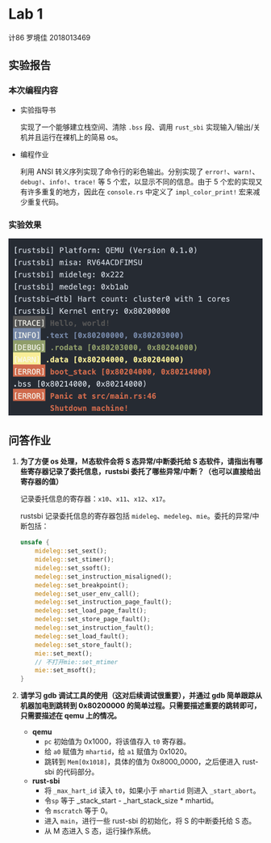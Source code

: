 # Lab 1

计86 罗境佳 2018013469



## 实验报告

### 本次编程内容

-   实验指导书

    实现了一个能够建立栈空间、清除 `.bss` 段、调用 `rust_sbi` 实现输入/输出/关机并且运行在裸机上的简易 os。

-   编程作业

    利用 ANSI 转义序列实现了命令行的彩色输出。分别实现了 `error!`、`warn!`、`debug!`、`info!`、`trace!` 等 5 个宏，以显示不同的信息。由于 5 个宏的实现又有许多重复的地方，因此在 `console.rs` 中定义了 `impl_color_print!` 宏来减少重复代码。

### 实验效果

<img src="./images/color_console.png" alt="color_console" style="zoom:67%;" />



## 问答作业

1.  **为了方便 os 处理，Ｍ态软件会将 S 态异常/中断委托给 S 态软件，请指出有哪些寄存器记录了委托信息，rustsbi 委托了哪些异常/中断？（也可以直接给出寄存器的值）**

    记录委托信息的寄存器：`x10`、`x11`、`x12`、`x17`。

    rustsbi 记录委托信息的寄存器包括  `mideleg`、`medeleg`、`mie`。委托的异常/中断包括：

    ```rust
    unsafe {
    	mideleg::set_sext();
        mideleg::set_stimer();
    	mideleg::set_ssoft();
        medeleg::set_instruction_misaligned();
        medeleg::set_breakpoint();
        medeleg::set_user_env_call();
        medeleg::set_instruction_page_fault();
        medeleg::set_load_page_fault();
        medeleg::set_store_page_fault();
        medeleg::set_instruction_fault();
        medeleg::set_load_fault();
        medeleg::set_store_fault();
        mie::set_mext();
        // 不打开mie::set_mtimer
        mie::set_msoft();
    }
    ```

    

2.  **请学习 gdb 调试工具的使用（这对后续调试很重要），并通过 gdb 简单跟踪从机器加电到跳转到 0x80200000 的简单过程。只需要描述重要的跳转即可，只需要描述在 qemu 上的情况。**

    -   **qemu**
        -   `pc` 初始值为 0x1000，将该值存入 `t0` 寄存器。
        -   给 `a0` 赋值为 `mhartid`，给 `a1` 赋值为 0x1020。
        -   跳转到 `Mem[0x1018]`，具体的值为 0x8000_0000，之后便进入 rust-sbi 的代码部分。
    -   **rust-sbi**
        -   将 `_max_hart_id` 读入 `t0`，如果小于 `mhartid` 则进入 `_start_abort`。
        -   令`sp` 等于 _stack\_start - _hart_stack_size * mhartid。
        -   令 `mscratch` 等于 0。
        -   进入 `main`，进行一些 rust-sbi 的初始化，将 S 的中断委托给 S 态。
        -   从 M 态进入 S 态，运行操作系统。

